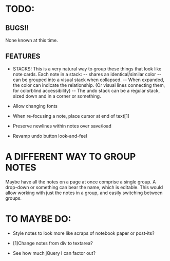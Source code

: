 TODO:
=====


BUGS!!
------

None known at this time.


FEATURES
--------

* STACKS!  This is a very natural way to group these things that look like
    note cards.  Each note in a stack:
      -- shares an identical/similar color
      -- can be grouped into a visual stack when collapsed.
      -- When expanded, the color can indicate the relationship.  (Or visual
      lines connecting them, for colorblind accessibility)
      -- The undo stack can be a regular stack, sized down and in a corner or
      something.

* Allow changing fonts

* When re-focusing a note, place cursor at end of text[1]

* Preserve newlines within notes over save/load

* Revamp undo button look-and-feel


A DIFFERENT WAY TO GROUP NOTES
==============================
Maybe have all the notes on a page at once comprise a single group.  A
drop-down or something can bear the name, which is editable.  This would allow
working with just the notes in a group, and easily switching between groups.


TO MAYBE DO:
============

* Style notes to look more like scraps of notebook paper or post-its?

* [1]Change notes from div to textarea?

* See how much jQuery I can factor out?

